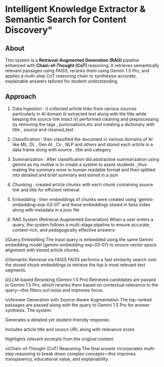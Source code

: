# Intelligent Knowledge Extractor & Semantic Search for Content Discovery"

## About
This system is a **Retrieval-Augmented Generation (RAG)** pipeline enhanced with **Chain-of-Thought (CoT)** reasoning. It retrieves semantically relevant passages using FAISS, reranks them using Gemini 1.5 Pro, and applies a multi-step CoT reasoning chain to synthesize accurate, explainable answers tailored for student understanding.

## Approach
1. Data Ingestion :
i) collected article links from various sources particularly in AI domain
ii) extracted text along with the title while keeping the source link intact
iii) performed cleaning and preprocessing by removing the tags , punctuations,etc and creating a dictionary with title , source and cleaned_text 

2. Classification :
then classified the document in various domains of AI like ML, DL , Gen AI , Cv , NLP and others and stored each article in a data frame along with source , title and category

3. Summarization :
After classification did abstractive summarization using gemini as my motive is to create a system to assist students , thus making the summary more in human readable format
and then splitted into detailed and brief summary and stored in a json

5. Chunking :
created article chunks  with each chunk containing source link and title for efficient retrieval

6. Embedding :
then embeddings of chunks were created using 'gemini-embedding-exp-03-07' and these embeddings stored in faiss index along with metadata in a json file

 7. RAG System (Retrieval-Augmented Generation)
When a user enters a query, the system follows a multi-stage pipeline to ensure accurate, context-rich, and pedagogically effective answers:

i)Query Embedding
The input query is embedded using the same Gemini embedding model (gemini-embedding-exp-03-07) to ensure vector space alignment with stored article chunks.

ii)Semantic Retrieval via FAISS
FAISS performs a fast similarity search over the stored chunk embeddings to retrieve the top-k most relevant text segments.

iii)LLM-based Reranking (Gemini 1.5 Pro)
Retrieved candidates are passed to Gemini 1.5 Pro, which reranks them based on contextual relevance to the query—this filters out noise and improves focus.

iv)Answer Generation with Source-Aware Augmentation
The top-ranked passages are passed along with the query to Gemini 1.5 Pro for answer synthesis. The system:

Generates a detailed yet student-friendly response.

Includes  article title and source URL along with relevance score.

Highlights relevant excerpts from the original content.

v)Chain-of-Thought (CoT) Reasoning
The final answer incorporates multi-step reasoning to break down complex concepts—this improves transparency, educational value, and explainability.
